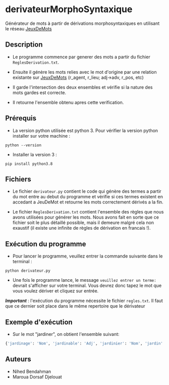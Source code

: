 # derivateurMorphoSyntaxique
Générateur de mots à partir de dérivations morphosyntaxiques en utilisant le réseau  [JeuxDeMots](http://www.jeuxdemots.org/jdm-accueil.php)


## Description

* Le programme commence par generer des mots a partir du fichier `ReglesDerivation.txt`.

* Ensuite il génère les mots relies avec le mot d'origine par une relation existante sur [JeuxDeMots](http://www.jeuxdemots.org/jdm-accueil.php) (r_agent, r_lieu; adj->adv, r_pos, etc)

* Il garde l'intersection des deux ensembles et vérifie si la nature des mots gardes est correcte.

* Il retourne l'ensemble obtenu apres cette verification.

## Prérequis

* La version python utilisée est python 3. Pour vérifier la version python installer sur votre machine : 
```
python --version
```
* Installer la version 3 : 

```
pip install python3.8
```

## Fichiers

* Le fichier `derivateur.py` contient le code qui génère des termes a partir du mot entre au debut du programme et vérifie si ces termes existent en accedant a JeuDeMot et retourne les mots correctement dérivés a la fin.



* Le fichier `ReglesDerivation.txt` contient l'ensemble des règles que nous avons utilisées pour générer les mots. Nous avons fait en sorte que ce fichier soit le plus détaillé possible, mais il demeure malgré cela non exaustif (il existe une infinite de règles de dérivation en francais !).

## Exécution du programme

* Pour lancer le programme, veuillez entrer la commande suivante dans le terminal :
```
python derivateur.py
```
* Une fois le programme lance, le message `veuillez entrer un terme: ` devrait s'afficher sur votre terminal. Vous devrez donc tapez le mot que vous voulez dériver et cliquez sur entrée.

**_Important_** : l'exécution du programme nécessite le fichier `regles.txt`. Il faut que ce dernier soit place dans le même repertoire que le dérivateur

## Exemple d'exécution

* Sur le mot "jardiner", on obtient l'ensemble suivant:

```python
{'jardinage': 'Nom', 'jardinable': 'Adj', 'jardinier': 'Nom', 'jardin': 'Nom'}
```


## Auteurs

* Nihed Bendahman
* Maroua Dorsaf Djelouat


